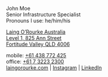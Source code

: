 John Moe  
Senior Infrastructure Specialist  
Pronouns I use: he/him/his  

[Laing O’Rourke Australia  
Level 1, 825 Ann Street  
Fortitude Valley QLD 4006](https://maps.app.goo.gl/vp4smQrN3KhkDnxa9)

mobile: [+61 438 772 425](tel:+61438772425)  
office: [+61 7 3223 2300](tel:+61732232300)  
[laingorourke.com](https://www.laingorourke.com/) | [Instagram](https://www.instagram.com/laingorourke) | [LinkedIn](https://www.linkedin.com/company/laingorourke)
